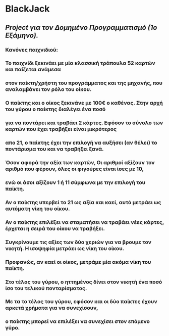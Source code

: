 # **BlackJack**
## *Project για τον Δομημένο Προγραμματισμό (1ο Εξάμηνο).*

### Κανόνες παιχνιδιού:
###    Το παιχνίδι ξεκινάει με μία κλασσική τράπουλα 52 καρτών και παίζεται ανάμεσα
###    στον παίκτη/χρήστη του προγράμματος και της μηχανής, που αναλαμβάνει τον ρόλο του οίκου.
###
###    Ο παίκτης και ο οίκος ξεκινάνε με 100€ ο καθένας. Στην αρχή του γύρου ο παίκτης διαλέγει ένα ποσό
###    για να ποντάρει και τραβάει 2 κάρτες. Εφόσον το σύνολο των καρτών που έχει τραβήξει είναι μικρότερος
###    απο 21, ο παίκτης έχει την επιλογή να αυξήσει (αν θέλει) το ποντάρισμα του και να τραβήξει ξανά.
###
###    Όσον αφορά την αξία των καρτών, Οι αριθμοί αξίζουν τον αριθμό που φέρουν, όλες οι φιγούρες είναι ίσες με 10,
###    ενώ οι άσοι αξίζουν 1 ή 11 σύμφωνα με την επιλογή του παίκτη.
###
###    Αν ο παίκτης υπερβεί το 21 ως αξία και καεί, αυτό μετράει ως αυτόματη νίκη του οίκου.
###
###    Αν ο παίκτης επιλέξει να σταματήσει να τραβάει νέες κάρτες, έρχεται η σειρά του οίκου να τραβήξει.
###
###    Συγκρίνουμε τις αξίες των δύο χεριών για να βρουμε τον νικητή. Η ισοψηφία μετράει ως νίκη του οίκου.
###    Προφανώς, αν καεί οι οίκος, μετράμε μία ακόμα νίκη του παίκτη.
###
###    Στο τέλος του γύρου, ο ηττημένος δίνει στον νικητή ένα ποσό ίσο του τελικού πονταρίσματος.
###
###    Με τα το τέλος του γύρου, εφόσον και οι δύο παίκτες έχουν αρκετά χρήματα για να συνεχίσουν,
###    ο παίκτης μπορεί να επιλέξει να συνεχίσει στον επόμενο γύρο.